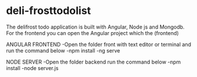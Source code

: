 # deli-frosttodolist
 
The delifrost todo application is built with Angular, Node js and Mongodb.
For the frontend you can open the Angular project which the (frontend) 

ANGULAR FRONTEND 
-Open the folder front with text editor or terminal and run the command below
-npm install
-ng serve


NODE SERVER
-Open the folder backend run the command below
-npm install 
-node server.js
